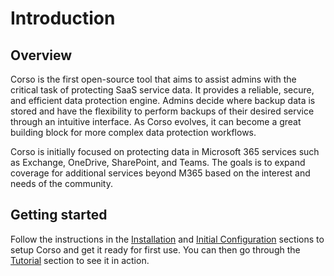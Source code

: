 # Introduction

## Overview

Corso is the first open-source tool that aims to assist admins with the critical task of protecting SaaS service data.
It provides a reliable, secure, and efficient data protection engine. Admins decide where backup data is stored and
have the flexibility to perform backups of their desired service through an intuitive interface. As Corso evolves, it
can become a great building block for more complex data protection workflows.

Corso is initially focused on protecting data in Microsoft 365 services such as Exchange, OneDrive, SharePoint, and
Teams. The goals is to expand coverage for additional services beyond M365 based on the interest and needs of the
community.

## Getting started

Follow the instructions in the [Installation](/install) and [Initial Configuration](/configuration) sections to setup
Corso and get it ready for first use. You can then go through the [Tutorial](/tutorial) section to see it in action.
